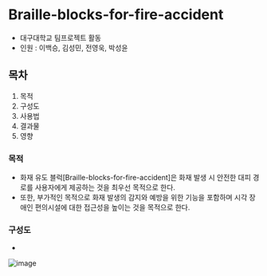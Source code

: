 # Braille-blocks-for-fire-accident

- 대구대학교 팀프로젝트 활동
- 인원 : 이백승, 김성민, 전영욱, 박성윤

## 목차

1. 목적
2. 구성도
3. 사용법
4. 결과물
5. 영향

### 목적

- 화재 유도 블럭[Braille-blocks-for-fire-accident]은 화재 발생 시 안전한 대피 경로를 사용자에게 제공하는 것을 최우선 목적으로 한다.
- 또한, 부가적인 목적으로 화재 발생의 감지와 예방을 위한 기능을 포함하며 시각 장애인 편의시설에 대한 접근성을 높이는 것을 목적으로 한다.

### 구성도

- 
![image](https://github.com/21828707/Braille-blocks-for-fire-accident/assets/102271662/ae95ac1d-d4a4-43e7-9ae0-72f0b03ae53c)

